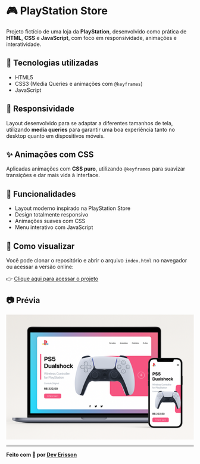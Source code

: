 


# 🎮 PlayStation Store

Projeto fictício de uma loja da **PlayStation**, desenvolvido como prática de **HTML**, **CSS** e **JavaScript**, com foco em responsividade, animações e interatividade.

## 🔧 Tecnologias utilizadas

- HTML5  
- CSS3 (Media Queries e animações com `@keyframes`)  
- JavaScript

## 📱 Responsividade

Layout desenvolvido para se adaptar a diferentes tamanhos de tela, utilizando **media queries** para garantir uma boa experiência tanto no desktop quanto em dispositivos móveis.

## ✨ Animações com CSS

Aplicadas animações com **CSS puro**, utilizando `@keyframes` para suavizar transições e dar mais vida à interface.

## 📌 Funcionalidades

- Layout moderno inspirado na PlayStation Store  
- Design totalmente responsivo  
- Animações suaves com CSS  
- Menu interativo com JavaScript

## 🚀 Como visualizar

Você pode clonar o repositório e abrir o arquivo `index.html` no navegador ou acessar a versão online:

👉 [Clique aqui para acessar o projeto](https://erisson10.github.io/playstation-store/)

## 📷 Prévia

<img src="https://github.com/Erisson10/playstation-store/blob/main/mocap%20playstation.png?raw=true">

---

**Feito com 💙 por [Dev Erisson](https://github.com/Erisson10)**
 
